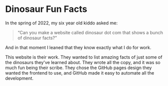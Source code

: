 # Dinosaur Fun Facts

In the spring of 2022, my six year old kiddo asked me:

> “Can you make a website called dinosaur dot com that shows a bunch of dinosaur facts?”

And in that moment I leaned that they know exactly what I do for work.

This website is their work. They wanted to list amazing facts of just some of the dinosaurs they've learned about. They wrote all the copy, and it was so much fun being their scribe. They chose the GitHub pages design they wanted the frontend to use, and GitHub made it easy to automate all the development.

